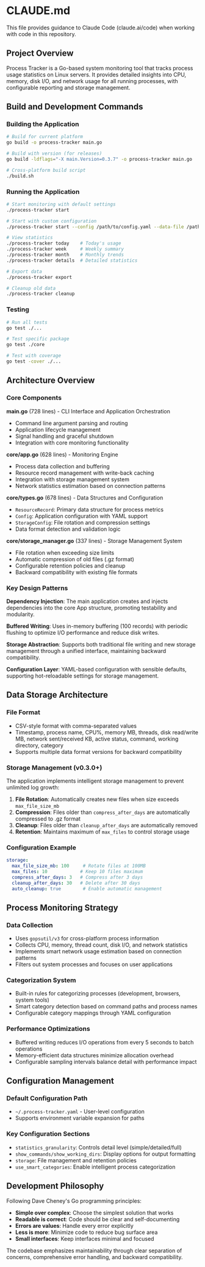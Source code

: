 # CLAUDE.md

This file provides guidance to Claude Code (claude.ai/code) when working with code in this repository.

## Project Overview

Process Tracker is a Go-based system monitoring tool that tracks process usage statistics on Linux servers. It provides detailed insights into CPU, memory, disk I/O, and network usage for all running processes, with configurable reporting and storage management.

## Build and Development Commands

### Building the Application
```bash
# Build for current platform
go build -o process-tracker main.go

# Build with version (for releases)
go build -ldflags="-X main.Version=0.3.7" -o process-tracker main.go

# Cross-platform build script
./build.sh
```

### Running the Application
```bash
# Start monitoring with default settings
./process-tracker start

# Start with custom configuration
./process-tracker start --config /path/to/config.yaml --data-file /path/to/data.log

# View statistics
./process-tracker today    # Today's usage
./process-tracker week     # Weekly summary  
./process-tracker month    # Monthly trends
./process-tracker details  # Detailed statistics

# Export data
./process-tracker export

# Cleanup old data
./process-tracker cleanup
```

### Testing
```bash
# Run all tests
go test ./...

# Test specific package
go test ./core

# Test with coverage
go test -cover ./...
```

## Architecture Overview

### Core Components

**main.go** (728 lines) - CLI Interface and Application Orchestration
- Command line argument parsing and routing
- Application lifecycle management
- Signal handling and graceful shutdown
- Integration with core monitoring functionality

**core/app.go** (628 lines) - Monitoring Engine
- Process data collection and buffering
- Resource record management with write-back caching
- Integration with storage management system
- Network statistics estimation based on connection patterns

**core/types.go** (678 lines) - Data Structures and Configuration
- `ResourceRecord`: Primary data structure for process metrics
- `Config`: Application configuration with YAML support
- `StorageConfig`: File rotation and compression settings
- Data format detection and validation logic

**core/storage_manager.go** (337 lines) - Storage Management System
- File rotation when exceeding size limits
- Automatic compression of old files (.gz format)
- Configurable retention policies and cleanup
- Backward compatibility with existing file formats

### Key Design Patterns

**Dependency Injection**: The main application creates and injects dependencies into the core App structure, promoting testability and modularity.

**Buffered Writing**: Uses in-memory buffering (100 records) with periodic flushing to optimize I/O performance and reduce disk writes.

**Storage Abstraction**: Supports both traditional file writing and new storage management through a unified interface, maintaining backward compatibility.

**Configuration Layer**: YAML-based configuration with sensible defaults, supporting hot-reloadable settings for storage management.

## Data Storage Architecture

### File Format
- CSV-style format with comma-separated values
- Timestamp, process name, CPU%, memory MB, threads, disk read/write MB, network sent/received KB, active status, command, working directory, category
- Supports multiple data format versions for backward compatibility

### Storage Management (v0.3.0+)
The application implements intelligent storage management to prevent unlimited log growth:

1. **File Rotation**: Automatically creates new files when size exceeds `max_file_size_mb`
2. **Compression**: Files older than `compress_after_days` are automatically compressed to .gz format
3. **Cleanup**: Files older than `cleanup_after_days` are automatically removed
4. **Retention**: Maintains maximum of `max_files` to control storage usage

### Configuration Example
```yaml
storage:
  max_file_size_mb: 100     # Rotate files at 100MB
  max_files: 10            # Keep 10 files maximum
  compress_after_days: 3   # Compress after 3 days
  cleanup_after_days: 30   # Delete after 30 days
  auto_cleanup: true        # Enable automatic management
```

## Process Monitoring Strategy

### Data Collection
- Uses `gopsutil/v3` for cross-platform process information
- Collects CPU, memory, thread count, disk I/O, and network statistics
- Implements smart network usage estimation based on connection patterns
- Filters out system processes and focuses on user applications

### Categorization System
- Built-in rules for categorizing processes (development, browsers, system tools)
- Smart category detection based on command paths and process names
- Configurable category mappings through YAML configuration

### Performance Optimizations
- Buffered writing reduces I/O operations from every 5 seconds to batch operations
- Memory-efficient data structures minimize allocation overhead
- Configurable sampling intervals balance detail with performance impact

## Configuration Management

### Default Configuration Path
- `~/.process-tracker.yaml` - User-level configuration
- Supports environment variable expansion for paths

### Key Configuration Sections
- `statistics_granularity`: Controls detail level (simple/detailed/full)
- `show_commands/show_working_dirs`: Display options for output formatting
- `storage`: File management and retention policies
- `use_smart_categories`: Enable intelligent process categorization

## Development Philosophy

Following Dave Cheney's Go programming principles:
- **Simple over complex**: Choose the simplest solution that works
- **Readable is correct**: Code should be clear and self-documenting
- **Errors are values**: Handle every error explicitly
- **Less is more**: Minimize code to reduce bug surface area
- **Small interfaces**: Keep interfaces minimal and focused

The codebase emphasizes maintainability through clear separation of concerns, comprehensive error handling, and backward compatibility.